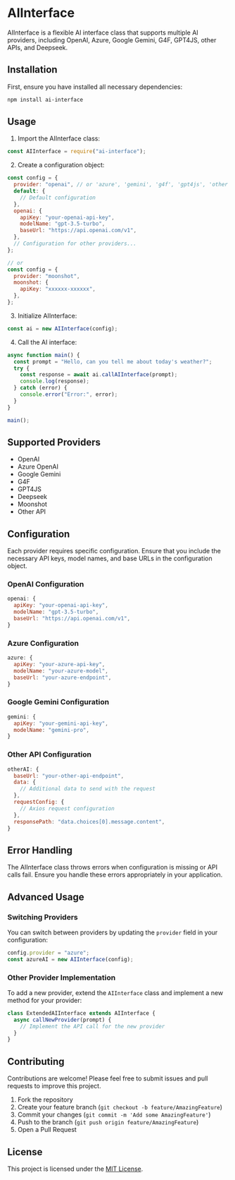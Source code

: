 # AIInterface

AIInterface is a flexible AI interface class that supports multiple AI providers, including OpenAI, Azure, Google Gemini, G4F, GPT4JS, other APIs, and Deepseek.

## Installation

First, ensure you have installed all necessary dependencies:

```bash
npm install ai-interface
```

## Usage

1. Import the AIInterface class:

```javascript
const AIInterface = require("ai-interface");
```

2. Create a configuration object:

```javascript
const config = {
  provider: "openai", // or 'azure', 'gemini', 'g4f', 'gpt4js', 'other', 'deepseek'
  default: {
    // Default configuration
  },
  openai: {
    apiKey: "your-openai-api-key",
    modelName: "gpt-3.5-turbo",
    baseUrl: "https://api.openai.com/v1",
  },
  // Configuration for other providers...
};

// or
const config = {
  provider: "moonshot",
  moonshot: {
    apiKey: "xxxxxx-xxxxxx",
  },
};
```

3. Initialize AIInterface:

```javascript
const ai = new AIInterface(config);
```

4. Call the AI interface:

```javascript
async function main() {
  const prompt = "Hello, can you tell me about today's weather?";
  try {
    const response = await ai.callAIInterface(prompt);
    console.log(response);
  } catch (error) {
    console.error("Error:", error);
  }
}

main();
```

## Supported Providers

- OpenAI
- Azure OpenAI
- Google Gemini
- G4F
- GPT4JS
- Deepseek
- Moonshot
- Other API

## Configuration

Each provider requires specific configuration. Ensure that you include the necessary API keys, model names, and base URLs in the configuration object.

### OpenAI Configuration

```javascript
openai: {
  apiKey: "your-openai-api-key",
  modelName: "gpt-3.5-turbo",
  baseUrl: "https://api.openai.com/v1",
}
```

### Azure Configuration

```javascript
azure: {
  apiKey: "your-azure-api-key",
  modelName: "your-azure-model",
  baseUrl: "your-azure-endpoint",
}
```

### Google Gemini Configuration

```javascript
gemini: {
  apiKey: "your-gemini-api-key",
  modelName: "gemini-pro",
}
```

### Other API Configuration

```javascript
otherAI: {
  baseUrl: "your-other-api-endpoint",
  data: {
    // Additional data to send with the request
  },
  requestConfig: {
    // Axios request configuration
  },
  responsePath: "data.choices[0].message.content",
}
```

## Error Handling

The AIInterface class throws errors when configuration is missing or API calls fail. Ensure you handle these errors appropriately in your application.

## Advanced Usage

### Switching Providers

You can switch between providers by updating the `provider` field in your configuration:

```javascript
config.provider = "azure";
const azureAI = new AIInterface(config);
```

### Other Provider Implementation

To add a new provider, extend the `AIInterface` class and implement a new method for your provider:

```javascript
class ExtendedAIInterface extends AIInterface {
  async callNewProvider(prompt) {
    // Implement the API call for the new provider
  }
}
```

## Contributing

Contributions are welcome! Please feel free to submit issues and pull requests to improve this project.

1. Fork the repository
2. Create your feature branch (`git checkout -b feature/AmazingFeature`)
3. Commit your changes (`git commit -m 'Add some AmazingFeature'`)
4. Push to the branch (`git push origin feature/AmazingFeature`)
5. Open a Pull Request

## License

This project is licensed under the [MIT License](LICENSE).
